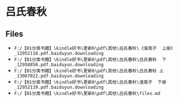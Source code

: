# 吕氏春秋

## Files

- `F:/【01分类书籍】\kindle好书\更新6\pdf\其他\吕氏春秋\《淮南子  上册》_12952118.pdf.baiduyun.downloading`
- `F:/【01分类书籍】\kindle好书\更新6\pdf\其他\吕氏春秋\吕氏春秋  下_12958850.pdf.baiduyun.downloading`
- `F:/【01分类书籍】\kindle好书\更新6\pdf\其他\吕氏春秋\吕氏春秋 上_13067022.pdf.baiduyun.downloading`
- `F:/【01分类书籍】\kindle好书\更新6\pdf\其他\吕氏春秋\淮南子  下册_12952119.pdf.baiduyun.downloading`
- `F:/【01分类书籍】\kindle好书\更新6\pdf\其他\吕氏春秋\files.md`
